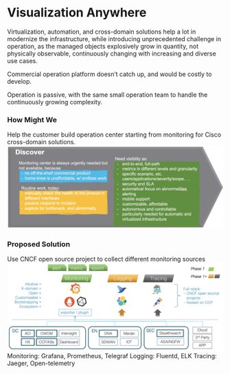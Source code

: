 # Visualization Anywhere
Virtualization, automation, and cross-domain solutions help a lot in modernize the infrastructure, while introducing unprecedented challenge in operation, as the managed objects explosively grow in quantity, not physically observable, continuously changing with increasing and diverse use cases.

Commercial operation platform doesn’t catch up, and would be costly to develop.

Operation is passive, with the same small operation team to handle the continuously growing complexity.

### How Might We
Help the customer build operation center starting from monitoring for Cisco cross-domain solutions.
![json](images/Discover1.png?raw=true "Import JSON")

### Proposed Solution
Use CNCF open source project to collect different monitoring sources
![json](images/Explore.png?raw=true "Import JSON")
Monitoring: Grafana, Prometheus, Telegraf
Logging: Fluentd, ELK
Tracing: Jaeger, Open-telemetry


